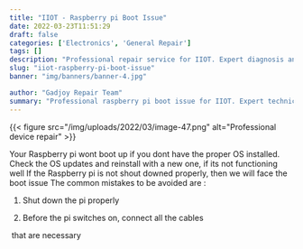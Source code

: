 ```yaml
---
title: "IIOT - Raspberry pi Boot Issue"
date: 2022-03-23T11:51:29
draft: false
categories: ['Electronics', 'General Repair']
tags: []
description: "Professional repair service for IIOT. Expert diagnosis and quality repairs in Bangalore."
slug: "iiot-raspberry-pi-boot-issue"
banner: "img/banners/banner-4.jpg"

author: "Gadjoy Repair Team"
summary: "Professional raspberry pi boot issue for IIOT. Expert technicians, quality parts, warranty included."
---
```


{{< figure src="/img/uploads/2022/03/image-47.png" alt="Professional device repair" >}}

Your Raspberry pi wont boot up if you dont have the proper OS installed. Check the OS updates and reinstall with a new one, if its not functioning well If the Raspberry pi is not shout downed properly, then we will face the boot issue The common mistakes to be avoided are :

1. Shut down the pi properly

2. Before the pi switches on, connect all the cables

&nbsp;that are necessary
